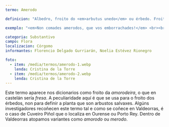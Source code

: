 ```yaml
---
termo: Amerodo

definicion: "Albedro, froito do <em>arbutus unedo</em> ou érbedo. Froito de inverno redondo de cor vermella por fóra e amarelo por dentro."

exemplo: "<em>Non comades amerodos, que vos emborrachades!</em> <br><br><em>«[…] Compóñenche enfeites belos <br> pingas de choiva nas herbas, <br> amerodos nos camiños, <br> acios nas mestas cepeiras, <br> carrabouxos nos carballos…»</em>. <br>Florencio Delgado Gurriarán, poema <em>Valdeorras.</em>"

categoria: Substantivo
campo: Flora
localizacion: Córgomo
informantes: Florencio Delgado Gurriarán, Noelia Estévez Rionegro

foto:
  - item: /media/termos/amerodo-1.webp
    lenda: Cristina de la Torre
  - item: /media/termos/amerodo-2.webp
    lenda: Cristina de la Torre
---
```


Este termo aparece nos dicionarios como froito da _amorodeira_, o que en castelán sería _fresa_. A peculiaridade aquí é que se usa para o froito dos érbedos, non para definir a planta que son arbustos salvaxes.
Algúns investigadores recoñecen este termo tal e como se coñece en Valdeorras, é o caso de Cuveiro Piñol que o localiza en Ourense ou Porto Rey. Dentro de Valdeorras atopamos variantes como _amorodo_ ou _merodo_.
